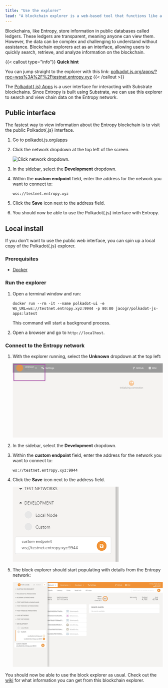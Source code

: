 ```yaml
---
title: "Use the explorer"
lead: "A blockchain explorer is a web-based tool that functions like a search engine specifically designed for blockchain data. This page explains how to connect to one for Entropy."
---
```


Blockchains, like Entropy, store information in public databases called ledgers. These ledgers are transparent, meaning anyone can view them. However, the data can be complex and challenging to understand without assistance. Blockchain explorers act as an interface, allowing users to quickly search, retrieve, and analyze information on the blockchain.

{{< callout type="info"}}
**Quick hint**

You can jump straight to the explorer with this link: [polkadot.js.org/apps/?rpc=wss%3A%2F%2Ftestnet.entropy.xyz](https://polkadot.js.org/apps/?rpc=wss%3A%2F%2Ftestnet.entropy.xyz)
{{< /callout >}}

The [Polkadot\{.js\} Apps](https://polkadot.js.org/apps) is a user interface for interacting with Substrate blockchains. Since Entropy is built using Substrate, we can use this explorer to search and view chain data on the Entropy network.

## Public interface

The fastest way to view information about the Entropy blockchain is to visit the public Polkadot\{.js\} interface.

1. Go to [polkadot.js.org/apps](https://polkadot.js.org/apps/#/explorer)
1. Click the network dropdown at the top left of the screen.

    ![Click network dropdown.](./images/use-the-explorer-click-network-dropdown.png)

1. In the sidebar, select the **Development** dropdown.
1. Within the **custom endpoint** field, enter the address for the network you want to connect to:

   ```plaintext
   wss://testnet.entropy.xyz
   ```

1. Click the **Save** icon next to the address field.
1. You should now be able to use the Polkadot\{.js\} interface with Entropy.

## Local install

If you don't want to use the public web interface, you can spin up a local copy of the Polkadot\{.js\} explorer.

### Prerequisites

- [Docker](https://docker.com)

### Run the explorer

1. Open a terminal window and run:

   ```shell
   docker run --rm -it --name polkadot-ui -e WS_URL=ws://testnet.entropy.xyz:9944 -p 80:80 jacogr/polkadot-js-apps:latest
   ```

   This command will start a background process.

1. Open a browser and go to `http://localhost`.

### Connect to the Entropy network

1. With the explorer running, select the **Unknown** dropdown at the top left:

   ![Front-page with dropdown highlighted.](./images/front-page.png)

1. In the sidebar, select the **Development** dropdown.
1. Within the **custom endpoint** field, enter the address for the network you want to connect to:

   ```plaintext
   ws://testnet.entropy.xyz:9944
   ```

1. Click the **Save** icon next to the address field.

   ![Front-page with a populated address field.](./images/enter-testnet-address.png)

1. The block explorer should start populating with details from the Entropy network:

   ![A functioning blockchain explorer window.](./images/functioning-block-explorer.png)

You should now be able to use the block explorer as usual. Check out the [wiki](https://wiki.polkadot.network/) for what information you can get from this blockchain explorer.

